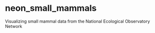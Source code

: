 # neon_small_mammals
Visualizing small mammal data from the National Ecological Observatory Network
